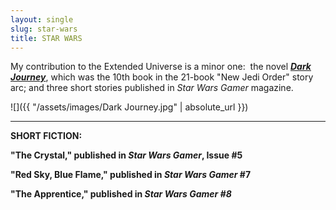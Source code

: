 ```yaml
---
layout: single
slug: star-wars
title: STAR WARS
---
```


My contribution to the Extended Universe is a minor one:  the novel [**_Dark Journey_**](https://www.amazon.com/Dark-Journey-Star-Wars-Order/dp/0345428692/ref=as_sl_pc_qf_sp_asin_til?tag=elainecu-20&linkCode=w00&linkId=f1caae91de08e8640d067a56dbf84a4a&creativeASIN=0345428692), which was the 10th book in the 21-book "New Jedi Order" story arc; and three short stories published in _Star Wars Gamer_ magazine.

![]({{ "/assets/images/Dark Journey.jpg" | absolute_url }})

* * *

**SHORT FICTION:**

**"The Crystal," published in _Star Wars Gamer_, Issue #5**

**"Red Sky, Blue Flame," published in _Star Wars Gamer_ #7**

**"The Apprentice," published in _Star Wars Gamer #8_**
